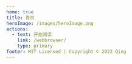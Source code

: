 ```yaml
---
home: true
title: 首页
heroImage: /images/heroImage.png
actions:
  - text: 开始阅读
    link: /webbrowser/
    type: primary
footer: MIT Licensed | Copyright © 2023 Qing
---
```

